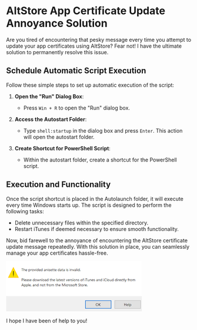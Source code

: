 # AltStore App Certificate Update Annoyance Solution

Are you tired of encountering that pesky message every time you attempt to update your app certificates using AltStore? Fear not! I have the ultimate solution to permanently resolve this issue.

## Schedule Automatic Script Execution

Follow these simple steps to set up automatic execution of the script:

1. **Open the "Run" Dialog Box**:
   - Press `Win + R` to open the "Run" dialog box.

2. **Access the Autostart Folder**:
   - Type `shell:startup` in the dialog box and press `Enter`. This action will open the autostart folder.

3. **Create Shortcut for PowerShell Script**:
   - Within the autostart folder, create a shortcut for the PowerShell script.

## Execution and Functionality

Once the script shortcut is placed in the Autolaunch folder, it will execute every time Windows starts up. The script is designed to perform the following tasks:

- Delete unnecessary files within the specified directory.
- Restart iTunes if deemed necessary to ensure smooth functionality.

Now, bid farewell to the annoyance of encountering the AltStore certificate update message repeatedly. With this solution in place, you can seamlessly manage your app certificates hassle-free.

![AltStore Certificate Update](https://github.com/seregonwar/AltStore-fix/blob/main/picture/anyset-data.png)

I hope I have been of help to you!

